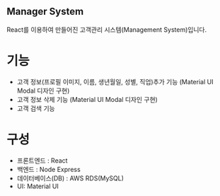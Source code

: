 ## Manager System

React를 이용하여 만들어진 고객관리 시스템(Management System)입니다.

# 기능

- 고객 정보(프로필 이미지, 이름, 생년월일, 성별, 직업)추가 기능 (Material UI Modal 디자인 구현)
- 고객 정보 삭제 기능 (Material UI Modal 디자인 구현)
- 고객 검색 기능

# 구성

- 프론트엔드 : React
- 백엔드 : Node Express
- 데이터베이스(DB) : AWS RDS(MySQL)
- UI: Material UI

